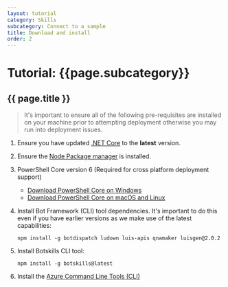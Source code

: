 ```yaml
---
layout: tutorial
category: Skills
subcategory: Connect to a sample
title: Download and install
order: 2
---
```


# Tutorial: {{page.subcategory}} 

## {{ page.title }}

> It's important to ensure all of the following pre-requisites are installed on your machine prior to attempting deployment otherwise you may run into deployment issues.

1. Ensure you have updated [.NET Core](https://www.microsoft.com/net/download) to the **latest** version.  
1. Ensure the [Node Package manager](https://nodejs.org/en/) is installed.
1. PowerShell Core version 6 (Required for cross platform deployment support)
   * [Download PowerShell Core on Windows](https://aka.ms/getps6-windows)
   * [Download PowerShell Core on macOS and Linux](https://aka.ms/getps6-linux)
1. Install  Bot Framework (CLI) tool dependencies. It's important to do this even if you have earlier versions as we make use of the latest capabilities:

   ```
   npm install -g botdispatch ludown luis-apis qnamaker luisgen@2.0.2
   ```

1. Install Botskills CLI tool:
   
   ```
   npm install -g botskills@latest
   ```

1. Install the [Azure Command Line Tools (CLI)](https://docs.microsoft.com/en-us/cli/azure/install-azure-cli-windows?view=azure-cli-latest)